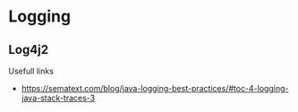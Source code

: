 # Logging

## Log4j2

Usefull links
* https://sematext.com/blog/java-logging-best-practices/#toc-4-logging-java-stack-traces-3

